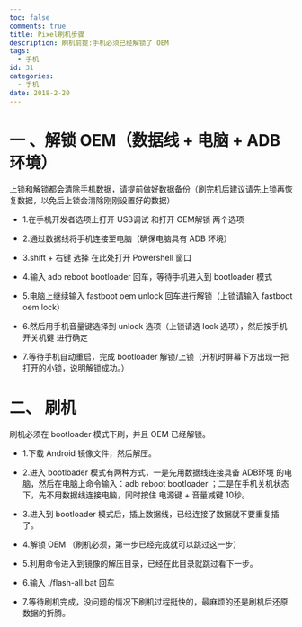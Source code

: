 ```yaml
---
toc: false
comments: true
title: Pixel刷机步骤
description: 刷机前提:手机必须已经解锁了 OEM 
tags:
  - 手机
id: 31
categories:
  - 手机
date: 2018-2-20
---
```


# 一 、解锁 OEM（数据线 + 电脑 + ADB环境）

上锁和解锁都会清除手机数据，请提前做好数据备份（刷完机后建议请先上锁再恢复数据，以免后上锁会清除刚刚设置好的数据）

- 1.在手机开发者选项上打开 USB调试 和打开 OEM解锁 两个选项

- 2.通过数据线将手机连接至电脑（确保电脑具有 ADB 环境）

- 3.shift + 右键 选择 在此处打开 Powershell 窗口

- 4.输入 adb reboot bootloader 回车，等待手机进入到 bootloader 模式

- 5.电脑上继续输入 fastboot oem unlock 回车进行解锁（上锁请输入 fastboot oem lock）

- 6.然后用手机音量键选择到 unlock 选项（上锁请选 lock 选项），然后按手机开关机键 进行确定

- 7.等待手机自动重启，完成 bootloader 解锁/上锁（开机时屏幕下方出现一把打开的小锁，说明解锁成功。）

# 二、 刷机

刷机必须在 bootloader 模式下刷，并且 OEM 已经解锁。

- 1.下载 Android 镜像文件，然后解压。

- 2.进入 bootloader 模式有两种方式，一是先用数据线连接具备 ADB环境 的电脑，然后在电脑上命令输入：adb reboot bootloader ；二是在手机关机状态下，先不用数据线连接电脑，同时按住 电源键 + 音量减键 10秒。

- 3.进入到 bootloader 模式后，插上数据线，已经连接了数据就不要重复插了。

- 4.解锁 OEM （刷机必须，第一步已经完成就可以跳过这一步）

- 5.利用命令进入到镜像的解压目录，已经在此目录就跳过看下一步。

- 6.输入  ./flash-all.bat  回车

- 7.等待刷机完成，没问题的情况下刷机过程挺快的，最麻烦的还是刷机后还原数据的折腾。